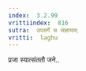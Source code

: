 ```yaml
---
index:  3.2.99
vrittiindex:  816
sutra:  उपसर्गे च संज्ञायाम्
vritti:  laghu 
---
```


प्रजा स्यात्संततौ जने..

